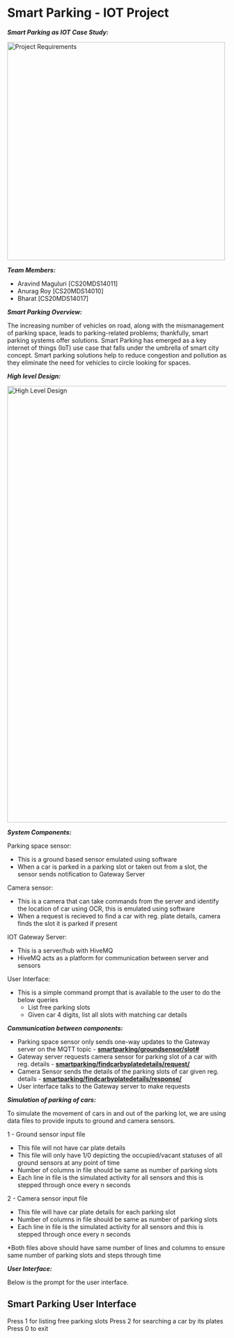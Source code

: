 <h1> Smart Parking - IOT Project </h1>


<b><i> Smart Parking as IOT Case Study: </i></b><br>

<img src="https://user-images.githubusercontent.com/87573003/126039428-6bd44120-1dfa-4b91-abeb-efa3281e0088.png" alt="Project Requirements" width="500"/>

<b><i> Team Members: </i></b><br>
- Aravind Maguluri [CS20MDS14011]
- Anurag Roy [CS20MDS14010]
- Bharat [CS20MDS14017]

<b><i> Smart Parking Overview: </i></b><br>

The increasing number of vehicles on road, along with the mismanagement of parking space, leads to parking-related problems; thankfully, smart parking systems offer solutions. Smart Parking has emerged as a key internet of things (IoT) use case that falls under the umbrella of smart city concept. Smart parking solutions help to reduce congestion and pollution as they eliminate the need for vehicles to circle looking for spaces.

<b><i>High level Design: </i></b> <br>

<img src="https://user-images.githubusercontent.com/87573003/126048519-81f75556-7246-4705-aeaa-53508d0d33e4.png" alt="High Level Design" width="1000"/>


<b><i>System Components:</i></b><br>

Parking space sensor: 
- This is a ground based sensor emulated using software
- When a car is parked in a parking slot or taken out from a slot, the sensor sends notification to Gateway Server

Camera sensor: 
-  This is a camera that can take commands from the server and identify the location of car using OCR, this is emulated using software
-  When a request is recieved to find a car with reg. plate details, camera finds the slot it is parked if present

IOT Gateway Server: 
- This is a server/hub with HiveMQ
- HiveMQ acts as a platform for communication between server and sensors

User Interface: 
- This is a simple command prompt that is available to the user to do the below queries
  -  List free parking slots
  - Given car 4 digits, list all slots with matching car details

<b><i>Communication between components:</i></b>
- Parking space sensor only sends one-way updates to the Gateway server on the MQTT topic - <b><u>smartparking/groundsensor/slot#</b></u>
- Gateway server requests camera sensor for parking slot of a car with reg. details - <b><u>smartparking/findcarbyplatedetails/request/</b></u>
- Camera Sensor sends the details of the parking slots of car given reg. details - <b><u>smartparking/findcarbyplatedetails/response/</b></u>
- User interface talks to the Gateway server to make requests

<b><i>Simulation of parking of cars:</b></i><br>

To simulate the movement of cars in and out of the parking lot, we are using data files to provide inputs to ground and camera sensors. <br>

1 - Ground sensor input file
  - This file will not have car plate details
  - This file will only have 1/0 depicting the occupied/vacant statuses of all ground sensors at any point of time
  - Number of columns in file should be same as number of parking slots
  - Each line in file is the simulated activity for all sensors and this is stepped through once every n seconds
	
2 - Camera sensor input file
  - This file will have car plate details for each parking slot
  - Number of columns in file should be same as number of parking slots
  - Each line in file is the simulated activity for all sensors and this is stepped through once every n seconds
	
*Both files above should have same number of lines and columns to ensure same number of parking slots and steps through time

<b><i>User Interface:</i></b>

Below is the prompt for the user interface.

Smart Parking User Interface
-------------------------------------------------------------------

Press 1 for listing free parking slots
Press 2 for searching a car by its plates
Press 0 to exit
